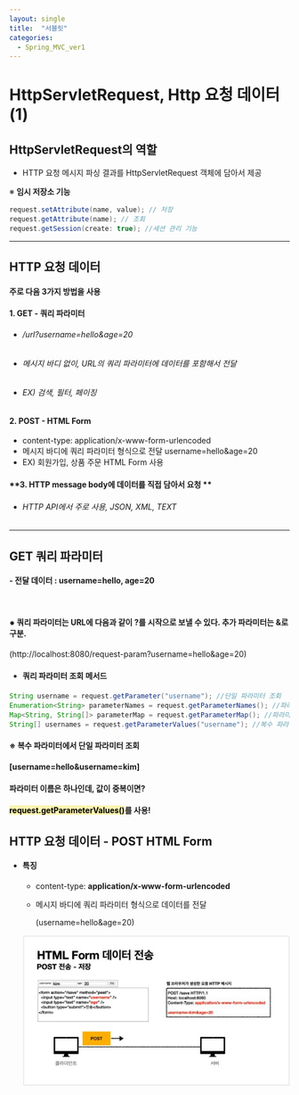 ```yaml
---
layout: single
title:  "서블릿"
categories:
  - Spring_MVC_ver1
---
```


# HttpServletRequest, Http 요청 데이터(1)



## HttpServletRequest의 역할

- HTTP 요청 메시지 파싱 결과를 HttpServletRequest 객체에 담아서 제공



※ **임시 저장소 기능**

```java
request.setAttribute(name, value); // 저장
request.getAttribute(name); // 조회
request.getSession(create: true); //세션 관리 기능
```



---



## HTTP 요청 데이터

####  주로 다음 3가지 방법을 사용



####   1. GET - 쿼리 파라미터

- ###### /url?username=hello&age=20

- ###### 메시지 바디 없이, URL의 쿼리 파라미터에 데이터를 포함해서 전달

- ###### EX) 검색, 필터, 페이징



####   **2. POST - HTML Form**

- content-type: application/x-www-form-urlencoded
- 메시지 바디에 쿼리 파라미터 형식으로 전달 username=hello&age=20
- EX) 회원가입, 상품 주문 HTML Form 사용



####   **3. HTTP message body에 데이터를 직접 담아서 요청 **

- ###### HTTP API에서 주로 사용, JSON, XML, TEXT

---



## GET 쿼리 파라미터

#### 	- 전달 데이터 : username=hello, age=20

​	

#### 	⁕ 쿼리 파라미터는 URL에 다음과 같이 ?를 시작으로 보낼 수 있다. 추가 파라미터는 &로 구분.

(http://localhost:8080/request-param?username=hello&age=20)



- #### 쿼리 파라미터 조회 메서드

```java
String username = request.getParameter("username"); //단일 파라미터 조회
Enumeration<String> parameterNames = request.getParameterNames(); //파라미터 이름들 모두 조회
Map<String, String[]> parameterMap = request.getParameterMap(); //파라미터를 Map으로 조회
String[] usernames = request.getParameterValues("username"); //복수 파라미터 조회
```



####    ※ 복수 파라미터에서 단일 파라미터 조회

#### 	[username=hello&username=kim]

####     파라미터 이름은 하나인데, 값이 중복이면?

####     <mark style='background-color: #fff5b1'>request.getParameterValues()</mark>를 사용!	



## HTTP 요청 데이터 - POST HTML Form

- #### 특징

  - content-type: **application/x-www-form-urlencoded**

  - 메시지 바디에 쿼리 파라미터 형식으로 데이터를 전달

    (username=hello&age=20)

  

  ![](/assets/images/2021-11-17-httpRequestServlet/1.JPG)



